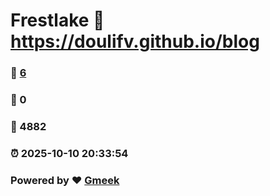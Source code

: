 # Frestlake :link: https://doulifv.github.io/blog 
### :page_facing_up: [6](https://doulifv.github.io/blog/tag.html) 
### :speech_balloon: 0 
### :hibiscus: 4882 
### :alarm_clock: 2025-10-10 20:33:54 
### Powered by :heart: [Gmeek](https://github.com/Meekdai/Gmeek)
